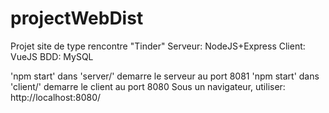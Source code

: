 # projectWebDist

Projet site de type rencontre "Tinder"
  Serveur: NodeJS+Express
  Client: VueJS
  BDD: MySQL

'npm start' dans 'server/' demarre le serveur au port 8081
'npm start' dans 'client/' demarre le client au port 8080
Sous un navigateur, utiliser: http://localhost:8080/
